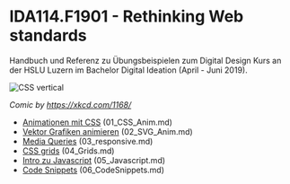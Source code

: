 # IDA114.F1901 - Rethinking Web standards

Handbuch und Referenz zu Übungsbeispielen zum Digital Design Kurs an der HSLU Luzern im Bachelor Digital Ideation (April - Juni 2019).

![CSS vertical](http://i.imgur.com/ajiIIq3.png)

*Comic by https://xkcd.com/1168/*

  - [Animationen mit CSS](https://github.com/caocaostudio/IDA114.F1901/blob/master/01_CSS_Anim.md) (01_CSS_Anim.md)
  - [Vektor Grafiken animieren](https://github.com/caocaostudio/IDA114.F1901/blob/master/02_SVG_Anim.md) (02_SVG_Anim.md)
  - [Media Queries](https://github.com/caocaostudio/IDA114.F1901/blob/master/03_responsive.md) (03_responsive.md)
  - [CSS grids](https://github.com/caocaostudio/IDA114.F1901/blob/master/04_Grids.md) (04_Grids.md)
  - [Intro zu Javascript](https://github.com/caocaostudio/IDA114.F1901/blob/master/05_Javascript.md) (05_Javascript.md)
  - [Code Snippets](https://github.com/caocaostudio/IDA114.F1901/blob/master/06_CodeSnippets.md) (06_CodeSnippets.md)